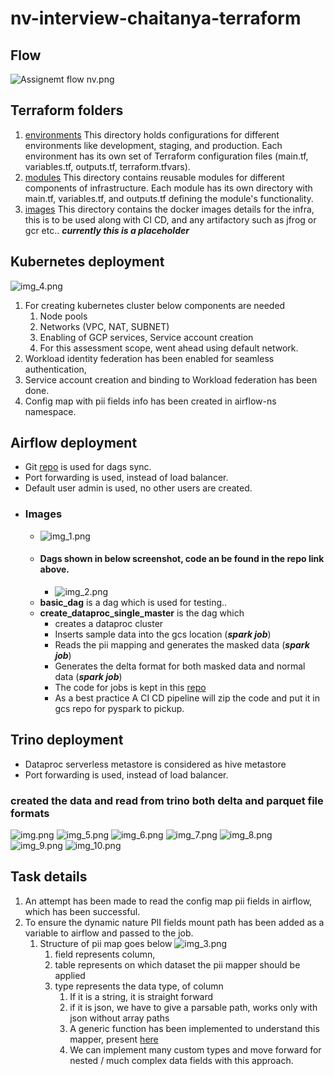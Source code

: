 # nv-interview-chaitanya-terraform

## Flow
![Assignemt flow nv.png](readme_stuff%2FAssignemt%20flow%20nv.png)

## Terraform folders
1. [environments](environments)  This directory holds configurations for different environments like development, staging, and production. Each environment has its own set of Terraform configuration files (main.tf, variables.tf, outputs.tf, terraform.tfvars).
2. [modules](modules) This directory contains reusable modules for different components of infrastructure. Each module has its own directory with main.tf, variables.tf, and outputs.tf defining the module's functionality.
3. [images](images) This directory contains the docker images details for the infra, this is to be used along with CI CD, and any artifactory such as jfrog or gcr etc.. ___currently this is a placeholder___





## Kubernetes deployment
![img_4.png](readme_stuff/img_4.png)
1. For creating kubernetes cluster below components are needed
    1. Node pools
    2. Networks (VPC, NAT, SUBNET) 
    3. Enabling of GCP services, Service account creation
    4. For this assessment scope, went ahead using default network.
2. Workload identity federation has been enabled for seamless authentication, 
3. Service account creation and binding to Workload federation has been done.
4. Config map with pii fields info has been created in airflow-ns namespace.

## Airflow deployment
- Git [repo](https://github.com/c-14795/nv-airflow-dags/tree/master) is used for dags sync.
- Port forwarding is used, instead of load balancer.
- Default user admin is used, no other users are created. 
- ### Images
  - ![img_1.png](readme_stuff/img_1.png)
  - #### Dags shown in below screenshot, code an be found in the repo link above.
    - ![img_2.png](readme_stuff/img_2.png)
  - **basic_dag** is a dag which is used for testing..
  - **create_dataproc_single_master** is the dag which 
    - creates a dataproc cluster
    - Inserts sample data into the gcs location (**_spark job_**)
    - Reads the pii mapping and generates the masked data (**_spark job_**)
    - Generates the delta format for both masked data and normal data (**_spark job_**)
    - The code for jobs is kept in this [repo](https://github.com/c-14795/nv-spark-jobs/tree/master)
    - As a best practice A CI CD pipeline will zip the code and put it in gcs repo for pyspark to pickup.
    

## Trino deployment
- Dataproc serverless metastore is considered as hive metastore
- Port forwarding is used, instead of load balancer.
### created the data and read from trino both delta and parquet file formats
![img.png](readme_stuff/img.png)
![img_5.png](readme_stuff/img_5.png)
![img_6.png](readme_stuff/img_6.png)
![img_7.png](readme_stuff/img_7.png)
![img_8.png](readme_stuff/img_8.png)
![img_9.png](readme_stuff/img_9.png)
![img_10.png](readme_stuff/img_10.png)

## Task details
1. An attempt has been made to read the config map pii fields in airflow, which has been successful.
2. To ensure the dynamic nature PII fields mount path has been added as a variable to airflow and passed to the job.
   1. Structure of pii map goes below
      ![img_3.png](readme_stuff/img_3.png)
      1. field represents column,
      2. table represents on which dataset the pii mapper should be applied
      3. type represents the data type, of column
         1. If it is a string, it is straight forward
         2. if it is json, we have to give a parsable path, works only with json without array paths
         3. A generic function has been implemented to understand this mapper, present [here](https://github.com/c-14795/nv-spark-jobs/blob/master/mask_pii.py#L83) 
         4. We can implement many custom types and move forward for nested / much complex data fields with this approach. 